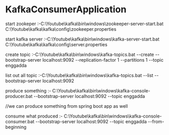 # KafkaConsumerApplication



start zookeper :-C:\Youtube\kafka\bin\windows\zookeeper-server-start.bat C:\Youtube\kafka\kafka\config\zookeeper.properties

start kafka server :-C:\Youtube\kafka\bin\windows\kafka-server-start.bat C:\Youtube\kafka\kafka\config\server.properties

create  topic :-C:\Youtube\kafka\bin\windows\kafka-topics.bat --create --bootstrap-server localhost:9092 --replication-factor 1 --partitions 1 --topic enggadda


 list out all topic :-C:\Youtube\kafka\bin\windows\kafka-topics.bat --list --bootstrap-server localhost:9092
 
 

produce something :- C:\Youtube\kafka\bin\windows\kafka-console-producer.bat --bootstrap-server localhost:9092 --topic enggadda

//we can produce something from spring boot app as well

consume what produced :- C:\Youtube\kafka\bin\windows\kafka-console-consumer.bat --bootstrap-server localhost:9092 --topic enggadda --from-beginning
